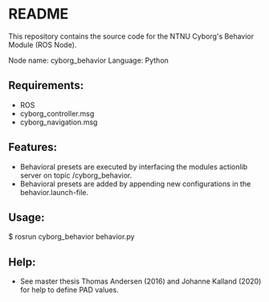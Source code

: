 # README
This repository contains the source code for the NTNU Cyborg's Behavior Module (ROS Node). 

Node name: cyborg_behavior
Language: Python


## Requirements:
* ROS
* cyborg_controller.msg
* cyborg_navigation.msg

## Features: 
* Behavioral presets are executed by interfacing the modules actionlib server on topic /cyborg_behavior.
* Behavioral presets are added by appending new configurations in the behavior.launch-file.


## Usage:
$ rosrun cyborg_behavior behavior.py


## Help:
* See master thesis Thomas Andersen (2016) and Johanne Kalland (2020) for help to define PAD values.
